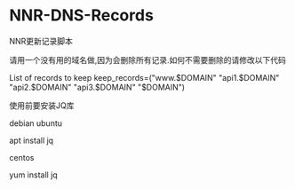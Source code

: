 # NNR-DNS-Records
NNR更新记录脚本


请用一个没有用的域名做,因为会删除所有记录.如何不需要删除的请修改以下代码

List of records to keep
keep_records=("www.$DOMAIN" "api1.$DOMAIN" "api2.$DOMAIN" "api3.$DOMAIN" "$DOMAIN")

使用前要安装JQ库



debian ubuntu


apt install jq



centos


yum install jq
